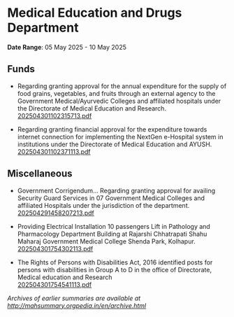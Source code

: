 # Medical Education and Drugs Department

**Date Range**: 05 May 2025 - 10 May 2025


## Funds
- Regarding granting approval for the annual expenditure for the supply of food grains, vegetables, and fruits through an external agency to the Government Medical/Ayurvedic Colleges and affiliated hospitals under the Directorate of Medical Education and Research.\
  [202504301102315713.pdf](https://gr.maharashtra.gov.in/Site/Upload/Government%20Resolutions/English/202504301102315713.pdf)

- Regarding granting financial approval for the expenditure towards internet connection for implementing the NextGen e-Hospital system in institutions under the Directorate of Medical Education and AYUSH.\
  [202504301102371113.pdf](https://gr.maharashtra.gov.in/Site/Upload/Government%20Resolutions/English/202504301102371113.pdf)

## Miscellaneous
- Government Corrigendum... Regarding granting approval for availing Security Guard Services in 07 Government Medical Colleges and affiliated Hospitals under the jurisdiction of the department.\
  [202504291458207213.pdf](https://gr.maharashtra.gov.in/Site/Upload/Government%20Resolutions/English/202504291458207213.pdf)

- Providing Electrical Installation 10 passengers Lift in Pathology and Pharmacology Department Building at Rajarshi Chhatrapati Shahu Maharaj Government Medical College Shenda Park, Kolhapur.\
  [202504301754302113.pdf](https://gr.maharashtra.gov.in/Site/Upload/Government%20Resolutions/English/202504301754302113.pdf)

- The Rights of Persons with Disabilities Act, 2016 identified posts for persons with disabilities in Group A to D in the office of Directorate, Medical education and Research\
  [202504301754541113.pdf](https://gr.maharashtra.gov.in/Site/Upload/Government%20Resolutions/English/202504301754541113.pdf)


*Archives of earlier summaries are available at http://mahsummary.orgpedia.in/en/archive.html*